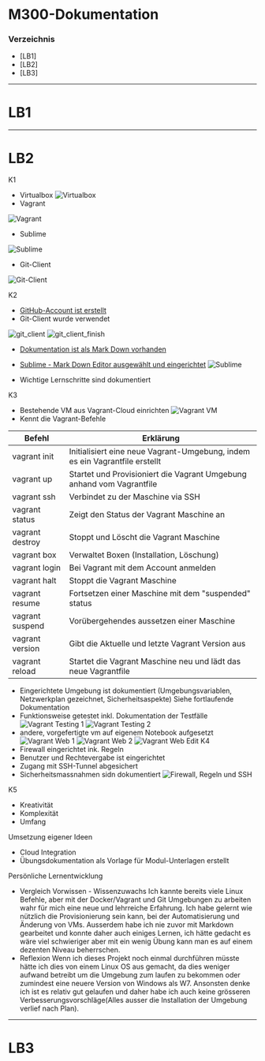 # M300-Dokumentation
### Verzeichnis
* [LB1]
* [LB2]
* [LB3]
***
LB1
============
***
LB2
============
K1
* Virtualbox
![Virtualbox](Virtualbox.png)
* Vagrant

![Vagrant](Vagrant.png)
* Sublime

![Sublime](Sublime.png)
* Git-Client

![Git-Client](git_client.png)

K2
* [GitHub-Account ist erstellt](https://github.com/ViV0rtex/)
* Git-Client wurde verwendet 

![git_client](git_client.png)
![git_client_finish](git_client_finish.png)
* [Dokumentation ist als Mark Down vorhanden](https://github.com/ViV0rtex/M300-Services/blob/master/README.md)
* [Sublime - Mark Down Editor ausgewählt und eingerichtet](https://www.sublimetext.com/3)
![Sublime](Sublime.png)

* Wichtige Lernschritte sind dokumentiert

K3
* Bestehende VM aus Vagrant-Cloud einrichten
![Vagrant VM](Vagrant_VM.png)
* Kennt die Vagrant-Befehle

| Befehl          | Erklärung                                                                   |
|-----------------|-----------------------------------------------------------------------------|
| vagrant init    | Initialisiert eine neue Vagrant-Umgebung, indem es ein Vagrantfile erstellt |
| vagrant up      | Startet und Provisioniert die Vagrant Umgebung anhand vom Vagrantfile       |
| vagrant ssh     | Verbindet zu der Maschine via SSH                                           |
| vagrant status  | Zeigt den Status der Vagrant Maschine an                                    |
| vagrant destroy | Stoppt und Löscht die Vagrant Maschine                                      |
| vagrant box     | Verwaltet Boxen (Installation, Löschung)                                    |
| vagrant login   | Bei Vagrant mit dem Account anmelden                                        |
| vagrant halt    | Stoppt die Vagrant Maschine                                                 |
| vagrant resume  | Fortsetzen einer Maschine mit dem "suspended" status                        |
| vagrant suspend | Vorübergehendes aussetzen einer Maschine                                    |
| vagrant version | Gibt die Aktuelle und letzte Vagrant Version aus                            |
| vagrant reload  | Startet die Vagrant Maschine neu und lädt das neue Vagrantfile              |

* Eingerichtete Umgebung ist dokumentiert (Umgebungsvariablen, Netzwerkplan gezeichnet, Sicherheitsaspekte)
Siehe fortlaufende Dokumentation
* Funktionsweise getestet inkl. Dokumentation der Testfälle
![Vagrant Testing 1](Vagrant_testing1.png)
![Vagrant Testing 2](Vagrant_testing2.png)
* andere, vorgefertigte vm auf eigenem Notebook aufgesetzt
![Vagrant Web 1](Vagrant_curl_localhost.png)
![Vagrant Web 2](Vagrant_curl_Localhost1.png)
![Vagrant Web Edit](Vagrant_html_edit.png)
K4
* Firewall eingerichtet ink. Regeln
* Benutzer und Rechtevergabe ist eingerichtet
* Zugang mit SSH-Tunnel abgesichert
* Sicherheitsmassnahmen sidn dokumentiert
![Firewall, Regeln und SSH](FW_Rule_SSH.png)

K5 
* Kreativität
* Komplexität
* Umfang

Umsetzung eigener Ideen
* Cloud Integration
* Übungsdokumentation als Vorlage für Modul-Unterlagen erstellt

Persönliche Lernentwicklung
* Vergleich Vorwissen - Wissenzuwachs
Ich kannte bereits viele Linux Befehle, aber mit der Docker/Vagrant und Git Umgebungen zu arbeiten wahr für mich eine neue und lehrreiche Erfahrung. Ich habe gelernt wie nützlich die Provisionierung sein kann, bei der Automatisierung und Änderung von VMs. Ausserdem habe ich nie zuvor mit Markdown gearbeitet und konnte daher auch einiges Lernen, ich hätte gedacht es wäre viel schwieriger aber mit ein wenig Übung kann man es auf einem dezenten Niveau beherrschen.
* Reflexion
Wenn ich dieses Projekt noch einmal durchführen müsste hätte ich dies von einem Linux OS aus gemacht, da dies weniger aufwand betreibt um die Umgebung zum laufen zu bekommen oder zumindest eine neuere Version von Windows als W7. Ansonsten denke ich ist es relativ gut gelaufen und daher habe ich auch keine grösseren Verbesserungsvorschläge(Alles ausser die Installation der Umgebung verlief nach Plan). 

***
LB3
============
